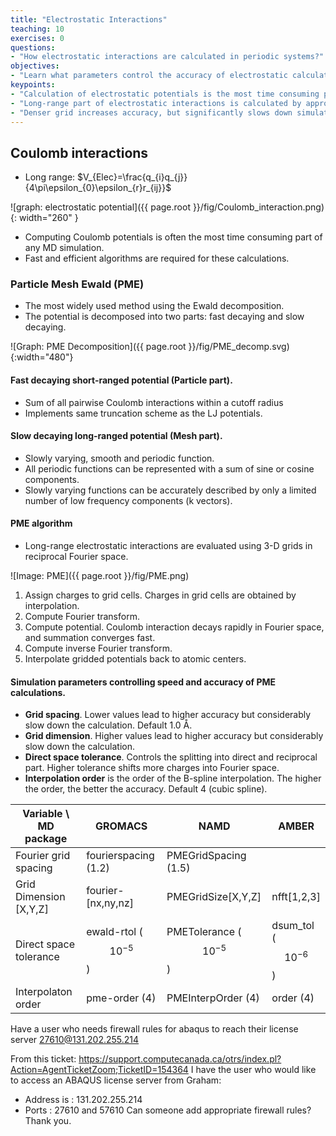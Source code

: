 ```yaml
---
title: "Electrostatic Interactions"
teaching: 10
exercises: 0
questions:
- "How electrostatic interactions are calculated in periodic systems?"
objectives:
- "Learn what parameters control the accuracy of electrostatic calculations"
keypoints:
- "Calculation of electrostatic potentials is the most time consuming part of any MD simulation"
- "Long-range part of electrostatic interactions is calculated by approximating Coulomb potentials on a grid" 
- "Denser grid increases accuracy, but significantly slows down simulation"
---
```

## Coulomb interactions

- Long range: $V_{Elec}=\frac{q_{i}q_{j}}{4\pi\epsilon_{0}\epsilon_{r}r_{ij}}$

![graph: electrostatic potential]({{ page.root }}/fig/Coulomb_interaction.png){: width="260" }

- Computing Coulomb potentials is often the most time consuming part of any MD simulation. 
- Fast and efficient algorithms are required for these calculations.

### Particle Mesh Ewald (PME) 
- The most widely used method using the Ewald decomposition.
- The potential is decomposed into two parts: fast decaying and slow decaying.

![Graph: PME Decomposition]({{ page.root }}/fig/PME_decomp.svg){:width="480"}

#### Fast decaying short-ranged potential (Particle part).
- Sum of all pairwise Coulomb interactions within a cutoff radius 
- Implements same truncation scheme as the LJ potentials.

#### Slow decaying long-ranged potential (Mesh part).
- Slowly varying, smooth and periodic function.
- All periodic functions can be represented with a sum of sine or cosine components.
- Slowly varying functions can be accurately described by only a limited number of low frequency components (k vectors).

#### PME algorithm
- Long-range electrostatic interactions are evaluated using 3-D grids in reciprocal Fourier space.
 
![Image: PME]({{ page.root }}/fig/PME.png)

1. Assign charges to grid cells. Charges in grid cells are obtained by interpolation. 
2. Compute Fourier transform. 
3. Compute potential. Coulomb interaction decays rapidly in Fourier space, and summation converges fast.     
4. Compute inverse Fourier transform. 
5. Interpolate gridded potentials back to atomic centers.  

#### Simulation parameters controlling speed and accuracy of PME calculations.
- **Grid spacing**. Lower values lead to higher accuracy but considerably slow down the calculation. Default 1.0 Å. 
- **Grid dimension**. Higher values lead to higher accuracy but considerably slow down the calculation.
- **Direct space tolerance**. Controls the splitting into direct and reciprocal part. Higher tolerance shifts more charges into Fourier space.
- **Interpolation order** is the order of the B-spline interpolation. The higher the order, the better the accuracy. Default 4 (cubic spline).   


| Variable \ MD package | GROMACS                  | NAMD                      | AMBER                  |
|-----------------------|--------------------------|---------------------------|------------------------|
| Fourier grid spacing  | fourierspacing (1.2)     | PMEGridSpacing  (1.5)     |                        |
| Grid Dimension [X,Y,Z]| fourier-[nx,ny,nz]       | PMEGridSize[X,Y,Z]        |  nfft[1,2,3]           |
| Direct space tolerance| ewald-rtol ($$10^{-5}$$) | PMETolerance ($$10^{-5}$$)| dsum_tol ($$10^{-6}$$) |
| Interpolaton order    | pme-order (4)            | PMEInterpOrder (4)        | order (4)              |


Have a user who needs firewall rules for abaqus to reach their license server 27610@131.202.255.214


From this ticket:
https://support.computecanada.ca/otrs/index.pl?Action=AgentTicketZoom;TicketID=154364
I have the user who would like to access an ABAQUS license server from Graham:
- Address is : 131.202.255.214
- Ports : 27610 and 57610
Can someone add appropriate firewall rules? Thank you.